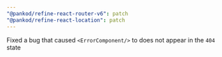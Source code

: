 ```yaml
---
"@pankod/refine-react-router-v6": patch
"@pankod/refine-react-location": patch
---
```


Fixed a bug that caused `<ErrorComponent/>` to does not appear in the `404` state
